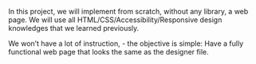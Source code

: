 In this project, we will implement from scratch, without any library, a web page. We will use all HTML/CSS/Accessibility/Responsive design knowledges that we learned previously.

We won’t have a lot of instruction, - the objective is simple: Have a fully functional web page that looks the same as the designer file.